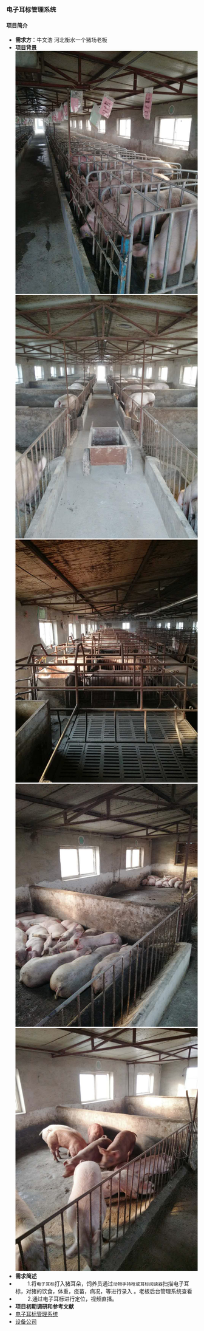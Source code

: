 ### 电子耳标管理系统

#### 项目简介

- **需求方**：牛文浩  河北衡水一个猪场老板
- **项目背景**
![猪场基本图片](/images/1.jpg)
![猪场基本图片](/images/2.jpg)
![猪场基本图片](/images/3.jpg)
![猪场基本图片](/images/4.jpg)
![猪场基本图片](/images/5.jpg)
- **需求简述**
- &emsp;&emsp; 1.将`电子耳标`打入猪耳朵，饲养员通过`动物手持枪或耳标阅读器`扫描电子耳标，对猪的饮食，体重，疫苗，病况，等进行录入 。老板后台管理系统查看
- &emsp;&emsp; 2.通过电子耳标进行定位，视频直播。   
- **项目初期调研和参考文献** 
- [电子耳标管理系统](http://www.gkzhan.com/news/Detail/81866.html)
- [设备公司](http://www.gz-rapid.com/)

